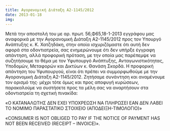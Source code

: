 ```yaml
---
title: Αγορανομική Διάταξη Α2-1145/2012
date: 2013-01-18
img: 
---
```

Μετά την αποστολή του με αρ. πρωτ. 56,Φ65,18-1-2013 εγγράφου μας αναφορικά με την Αγορανομική Διάταξη Α2-1145/2012 προς τον Υπουργό Ανάπτυξης κ. Κ. Χατζηδάκη, στην οποία ισχυριζόμαστε ότι αυτή δεν αφορά στα οδοντιατρεία, σας ενημερώνουμε ότι δεν υπήρξε έγγραφη απάντηση, αλλά προφορική πρόταση, με την οποία μας παρέπεμψε να συζητήσουμε το θέμα με τον Υφυπουργό Ανάπτυξης, Ανταγωνιστικότητας, Υποδομών, Μεταφορών και Δικτύων κ. Θανάση Σκορδά. Η προφορική απάντηση του Υφυπουργού, είναι ότι πρέπει να συμμορφωθούμε με την Αγορανομική Διάταξη Α2-1145/2012. Ζητήσαμε συνάντηση και αναμένουμε τον ορισμό της∙ μέχρι τότε όμως και προς αποφυγή κυρώσεων, παρακαλούμε να συστήσετε προς τα μέλη σας να αναρτήσουν στα οδοντιατρεία τη σχετική πινακίδα:

«Ο ΚΑΤΑΝΑΛΩΤΗΣ ΔΕΝ ΕΧΕΙ ΥΠΟΧΡΕΩΣΗ ΝΑ ΠΛΗΡΩΣΕΙ ΕΑΝ ΔΕΝ ΛΑΒΕΙ ΤΟ ΝΟΜΙΜΟ ΠΑΡΑΣΤΑΤΙΚΟ ΣΤΟΙΧΕΙΟ (ΑΠΟΔΕΙΞΗ-ΤΙΜΟΛΟΓΙΟ)»

«CONSUMER IS ΝΟΤ OBLIGED TO PAY IF THE NOTICE OF PAYMENT HAS ΝΟΤ BEEN RECEIVED (RECEIPT – INVOICE)».